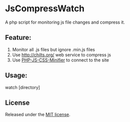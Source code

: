 # JsCompressWatch

A php script for monitoring js file changes and compress it.

## Feature:
1. Monitor all .js files but ignore .min.js files
2. Use http://chilts.org/ web service to compress js
3. Use [PHP-JS-CSS-Minifier](https://github.com/promatik/PHP-JS-CSS-Minifier) to connect to the site

## Usage:
watch [directory]

## License
Released under the [MIT license](http://www.opensource.org/licenses/MIT).

